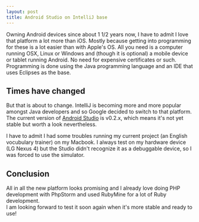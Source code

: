 ```yaml
---
layout: post
title: Android Studio on IntelliJ base
---
```

<p>Owning Android devices since about 1 1/2 years now, I have to admit I love that platform a lot more than iOS. Mostly because getting into programming for these is a lot easier than with Apple's OS. All you need is a computer running OSX, Linux or Windows and (though it is optional) a mobile device or tablet running Android. No need for expensive certificates or such. Programming is done using the Java programming language and an IDE that uses Eclipses as the base.</p>
<h2>Times have changed</h2>
<p>But that is about to change. IntelliJ is becoming more and more popular amongst Java developers and so Google decided to switch to that platform. The current version of <a href="http://developer.android.com/sdk/installing/studio.html">Android Studio</a> is v0.2.x, which means it's not yet stable but worth a look nevertheless.</p>
<p>I have to admit I had some troubles running my current project (an English vocubulary trainer) on my Macbook. I always test on my hardware device (LG Nexus 4) but the Studio didn't recognize it as a debuggable device, so I was forced to use the simulator.</p>
<h2>Conclusion</h2>
<p>All in all the new platform looks promising and I already love doing PHP development with PhpStorm and used RubyMine for a lot of Ruby development.<br />
I am looking forward to test it soon again when it's more stable and ready to use!</p>
